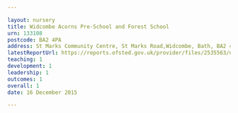 ```yaml
---

layout: nursery
title: Widcombe Acorns Pre-School and Forest School
urn: 133108
postcode: BA2 4PA
address: St Marks Community Centre, St Marks Road,Widcombe, Bath, BA2 4PA
latestReportUrl: https://reports.ofsted.gov.uk/provider/files/2535563/urn/133108.pdf
teaching: 1
development: 1
leadership: 1
outcomes: 1
overall: 1
date: 16 December 2015

---
```

